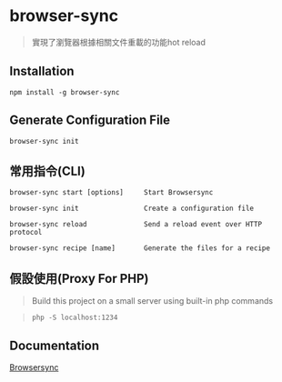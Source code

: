 # browser-sync

> 實現了瀏覽器根據相關文件重載的功能hot reload

## Installation

`npm install -g browser-sync`

## Generate Configuration File

`browser-sync init`

## 常用指令(CLI)

`browser-sync start [options]     Start Browsersync`

`browser-sync init                Create a configuration file`

`browser-sync reload              Send a reload event over HTTP protocol`

`browser-sync recipe [name]       Generate the files for a recipe`

## 假設使用(Proxy For PHP)

> Build this project on a small server using built-in php commands

> `php -S localhost:1234`



## Documentation

[Browsersync](https://browsersync.io/)